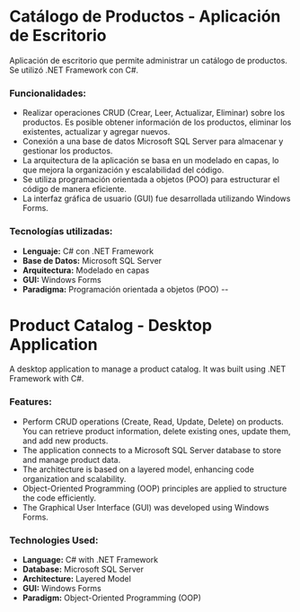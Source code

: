 # Catálogo de Productos - Aplicación de Escritorio

Aplicación de escritorio que permite administrar un catálogo de productos. Se utilizó .NET Framework con C#.

### Funcionalidades:
- Realizar operaciones CRUD (Crear, Leer, Actualizar, Eliminar) sobre los productos. Es posible obtener información de los productos, eliminar los existentes, actualizar y agregar nuevos.
- Conexión a una base de datos Microsoft SQL Server para almacenar y gestionar los productos.
- La arquitectura de la aplicación se basa en un modelado en capas, lo que mejora la organización y escalabilidad del código.
- Se utiliza programación orientada a objetos (POO) para estructurar el código de manera eficiente.
- La interfaz gráfica de usuario (GUI) fue desarrollada utilizando Windows Forms.

### Tecnologías utilizadas:
- **Lenguaje:** C# con .NET Framework
- **Base de Datos:** Microsoft SQL Server
- **Arquitectura:** Modelado en capas
- **GUI:** Windows Forms
- **Paradigma:** Programación orientada a objetos (POO)
--
# Product Catalog - Desktop Application

A desktop application to manage a product catalog. It was built using .NET Framework with C#.

### Features:
- Perform CRUD operations (Create, Read, Update, Delete) on products. You can retrieve product information, delete existing ones, update them, and add new products.
- The application connects to a Microsoft SQL Server database to store and manage product data.
- The architecture is based on a layered model, enhancing code organization and scalability.
- Object-Oriented Programming (OOP) principles are applied to structure the code efficiently.
- The Graphical User Interface (GUI) was developed using Windows Forms.

### Technologies Used:
- **Language:** C# with .NET Framework
- **Database:** Microsoft SQL Server
- **Architecture:** Layered Model
- **GUI:** Windows Forms
- **Paradigm:** Object-Oriented Programming (OOP)
